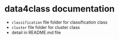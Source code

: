 # data4class documentation

* `classification` file folder for classification class
* `cluster` file folder for cluster class
* detail in README.md file
